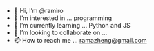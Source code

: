 - 👋 Hi, I’m @ramiro
- 👀 I’m interested in ... programming 
- 🌱 I’m currently learning ... Python and JS
- 💞️ I’m looking to collaborate on ...
- 📫 How to reach me ... ramazheng@gmail.com

